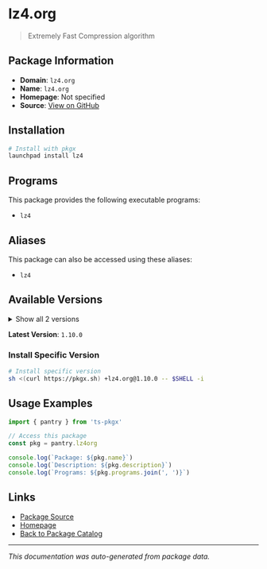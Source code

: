 # lz4.org

> Extremely Fast Compression algorithm

## Package Information

- **Domain**: `lz4.org`
- **Name**: `lz4.org`
- **Homepage**: Not specified
- **Source**: [View on GitHub](https://github.com/pkgxdev/pantry/tree/main/projects/lz4.org/package.yml)

## Installation

```bash
# Install with pkgx
launchpad install lz4
```

## Programs

This package provides the following executable programs:

- `lz4`

## Aliases

This package can also be accessed using these aliases:

- `lz4`

## Available Versions

<details>
<summary>Show all 2 versions</summary>

- `1.10.0`, `1.9.4`

</details>

**Latest Version**: `1.10.0`

### Install Specific Version

```bash
# Install specific version
sh <(curl https://pkgx.sh) +lz4.org@1.10.0 -- $SHELL -i
```

## Usage Examples

```typescript
import { pantry } from 'ts-pkgx'

// Access this package
const pkg = pantry.lz4org

console.log(`Package: ${pkg.name}`)
console.log(`Description: ${pkg.description}`)
console.log(`Programs: ${pkg.programs.join(', ')}`)
```

## Links

- [Package Source](https://github.com/pkgxdev/pantry/tree/main/projects/lz4.org/package.yml)
- [Homepage](#)
- [Back to Package Catalog](../package-catalog.md)

---

*This documentation was auto-generated from package data.*
